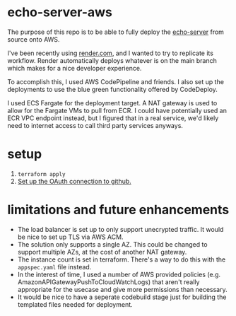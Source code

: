 # echo-server-aws
The purpose of this repo is to be able to fully deploy the [echo-server](https://github.com/mavenraven/echo-server) from source onto AWS.

I've been recently using [render.com](render.com), and I wanted to try to replicate its workflow. Render automatically deploys whatever is on the main branch which makes for a nice developer experience.

To accomplish this, I used AWS CodePipeline and friends. I also set up the deployments to use the blue green functionality offered by CodeDeploy.

I used ECS Fargate for the deployment target. A NAT gateway is used to allow for the Fargate VMs to pull from ECR. I could have potentially used an ECR VPC endpoint instead, but I figured that in a real service, we'd likely need to internet access to call third party services anyways.

# setup
1. `terraform apply`
2. [Set up the OAuth connection to github.](https://docs.aws.amazon.com/dtconsole/latest/userguide/connections-update.html)

# limitations and future enhancements
* The load balancer is set up to only support unecrypted traffic. It would be nice to set up TLS via AWS ACM.
* The solution only supports a single AZ. This could be changed to support multiple AZs, at the cost of another NAT gateway.
* The instance count is set in terraform. There's a way to do this with the `appspec.yaml` file instead.
* In the interest of time, I used a number of AWS provided policies (e.g. AmazonAPIGatewayPushToCloudWatchLogs) that aren't really appropriate for the usecase and give more permissions than necessary.
* It would be nice to have a seperate codebuild stage just for building the templated files needed for deployment.
